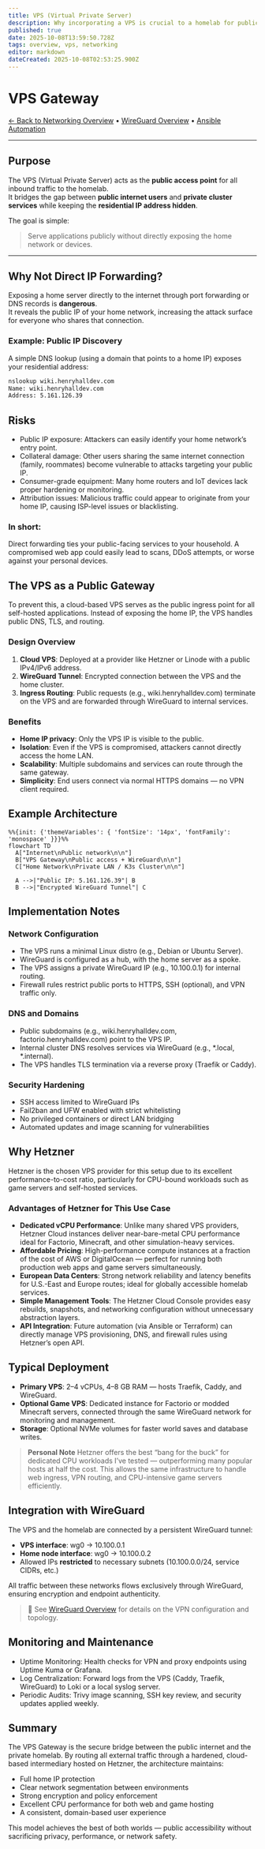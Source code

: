 ```yaml
---
title: VPS (Virtual Private Server)
description: Why incorporating a VPS is crucial to a homelab for public access
published: true
date: 2025-10-08T13:59:50.728Z
tags: overview, vps, networking
editor: markdown
dateCreated: 2025-10-08T02:53:25.900Z
---
```


# VPS Gateway

[← Back to Networking Overview](../networking) • [WireGuard Overview](./wireguard) • [Ansible Automation](./ansible-automation.md)

---

## Purpose

The VPS (Virtual Private Server) acts as the **public access point** for all inbound traffic to the homelab.  
It bridges the gap between **public internet users** and **private cluster services** while keeping the **residential IP address hidden**.

The goal is simple:
> Serve applications publicly without directly exposing the home network or devices.

---

## Why Not Direct IP Forwarding?

Exposing a home server directly to the internet through port forwarding or DNS records is **dangerous**.  
It reveals the public IP of your home network, increasing the attack surface for everyone who shares that connection.

### Example: Public IP Discovery
A simple DNS lookup (using a domain that points to a home IP) exposes your residential address:

```bash
nslookup wiki.henryhalldev.com
Name: wiki.henryhalldev.com
Address: 5.161.126.39
```

## Risks
* Public IP exposure: Attackers can easily identify your home network’s entry point.
* Collateral damage: Other users sharing the same internet connection (family, roommates) become vulnerable to attacks targeting your public IP.
* Consumer-grade equipment: Many home routers and IoT devices lack proper hardening or monitoring.
* Attribution issues: Malicious traffic could appear to originate from your home IP, causing ISP-level issues or blacklisting.

### In short: 
Direct forwarding ties your public-facing services to your household. A compromised web app could easily lead to scans, DDoS attempts, or worse against your personal devices.

## The VPS as a Public Gateway
To prevent this, a cloud-based VPS serves as the public ingress point for all self-hosted applications. Instead of exposing the home IP, the VPS handles public DNS, TLS, and routing.
### Design Overview
1. **Cloud VPS**: Deployed at a provider like Hetzner or Linode with a public IPv4/IPv6 address.
2. **WireGuard Tunnel**: Encrypted connection between the VPS and the home cluster.
3. **Ingress Routing**: Public requests (e.g., wiki.henryhalldev.com) terminate on the VPS and are forwarded through WireGuard to internal services.
### Benefits
* **Home IP privacy**: Only the VPS IP is visible to the public.
* **Isolation**: Even if the VPS is compromised, attackers cannot directly access the home LAN.
* **Scalability**: Multiple subdomains and services can route through the same gateway.
* **Simplicity**: End users connect via normal HTTPS domains — no VPN client required.

## Example Architecture
```mermaid
%%{init: {'themeVariables': { 'fontSize': '14px', 'fontFamily': 'monospace' }}}%%
flowchart TD
  A["Internet\nPublic network\n\n"]
  B["VPS Gateway\nPublic access + WireGuard\n\n"]
  C["Home Network\nPrivate LAN / K3s Cluster\n\n"]

  A -->|"Public IP: 5.161.126.39"| B
  B -->|"Encrypted WireGuard Tunnel"| C
```
## Implementation Notes
### Network Configuration
* The VPS runs a minimal Linux distro (e.g., Debian or Ubuntu Server).
* WireGuard is configured as a hub, with the home server as a spoke.
* The VPS assigns a private WireGuard IP (e.g., 10.100.0.1) for internal routing.
* Firewall rules restrict public ports to HTTPS, SSH (optional), and VPN traffic only.
### DNS and Domains
* Public subdomains (e.g., wiki.henryhalldev.com, factorio.henryhalldev.com) point to the VPS IP.
* Internal cluster DNS resolves services via WireGuard (e.g., *.local, *.internal).
* The VPS handles TLS termination via a reverse proxy (Traefik or Caddy).
### Security Hardening
* SSH access limited to WireGuard IPs
* Fail2ban and UFW enabled with strict whitelisting
* No privileged containers or direct LAN bridging
* Automated updates and image scanning for vulnerabilities

## Why Hetzner
Hetzner is the chosen VPS provider for this setup due to its excellent performance-to-cost ratio, particularly for CPU-bound workloads such as game servers and self-hosted services.

### Advantages of Hetzner for This Use Case
* **Dedicated vCPU Performance**: Unlike many shared VPS providers, Hetzner Cloud instances deliver near-bare-metal CPU performance ideal for Factorio, Minecraft, and other simulation-heavy services.
* **Affordable Pricing**: High-performance compute instances at a fraction of the cost of AWS or DigitalOcean — perfect for running both production web apps and game servers simultaneously.
* **European Data Centers**: Strong network reliability and latency benefits for U.S.-East and Europe routes; ideal for globally accessible homelab services.
* **Simple Management Tools**: The Hetzner Cloud Console provides easy rebuilds, snapshots, and networking configuration without unnecessary abstraction layers.
* **API Integration**: Future automation (via Ansible or Terraform) can directly manage VPS provisioning, DNS, and firewall rules using Hetzner’s open API.

## Typical Deployment
* **Primary VPS**: 2–4 vCPUs, 4–8 GB RAM — hosts Traefik, Caddy, and WireGuard.
* **Optional Game VPS**: Dedicated instance for Factorio or modded Minecraft servers, connected through the same WireGuard network for monitoring and management.
* **Storage**: Optional NVMe volumes for faster world saves and database writes.
> **Personal Note**
Hetzner offers the best “bang for the buck” for dedicated CPU workloads I’ve tested — outperforming many popular hosts at half the cost.
This allows the same infrastructure to handle web ingress, VPN routing, and CPU-intensive game servers efficiently. 
>
## Integration with WireGuard
The VPS and the homelab are connected by a persistent WireGuard tunnel:
* **VPS interface**: wg0 → 10.100.0.1
* **Home node interface**: wg0 → 10.100.0.2
* Allowed IPs **restricted** to necessary subnets (10.100.0.0/24, service CIDRs, etc.)

All traffic between these networks flows exclusively through WireGuard, ensuring encryption and endpoint authenticity.

> 🔗 See [WireGuard Overview](/public/infrastructure/networking/wireguard) for details on the VPN configuration and topology.

## Monitoring and Maintenance
* Uptime Monitoring: Health checks for VPN and proxy endpoints using Uptime Kuma or Grafana.
* Log Centralization: Forward logs from the VPS (Caddy, Traefik, WireGuard) to Loki or a local syslog server.
* Periodic Audits: Trivy image scanning, SSH key review, and security updates applied weekly.

## Summary
The VPS Gateway is the secure bridge between the public internet and the private homelab.
By routing all external traffic through a hardened, cloud-based intermediary hosted on Hetzner, the architecture maintains:
* Full home IP protection
* Clear network segmentation between environments
* Strong encryption and policy enforcement
* Excellent CPU performance for both web and game hosting
* A consistent, domain-based user experience

This model achieves the best of both worlds — public accessibility without sacrificing privacy, performance, or network safety.